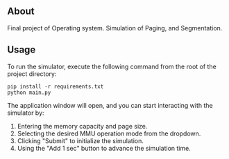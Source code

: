 ## About

Final project of Operating system. Simulation of Paging, and Segmentation.

## Usage

To run the simulator, execute the following command from the root of the project directory:

```
pip install -r requirements.txt
python main.py
```

The application window will open, and you can start interacting with the simulator by:

1. Entering the memory capacity and page size.
2. Selecting the desired MMU operation mode from the dropdown.
3. Clicking "Submit" to initialize the simulation.
4. Using the "Add 1 sec" button to advance the simulation time.
